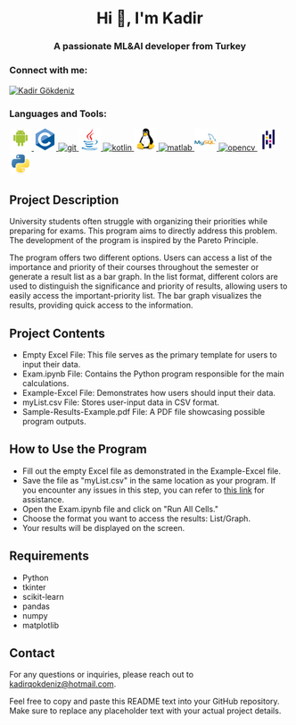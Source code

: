 <h1 align="center">Hi 👋, I'm Kadir</h1>
<h3 align="center">A passionate ML&AI developer from Turkey</h3>

<h3 align="left">Connect with me:</h3>
<p align="left">
<a href="https://linkedin.com/in/Kadir Gökdeniz" target="blank"><img align="center" src="https://raw.githubusercontent.com/rahuldkjain/github-profile-readme-generator/master/src/images/icons/Social/linked-in-alt.svg" alt="Kadir Gökdeniz" height="30" width="40" /></a>
</p>

<h3 align="left">Languages and Tools:</h3>
<p align="left"> <a href="https://developer.android.com" target="_blank" rel="noreferrer"> <img src="https://raw.githubusercontent.com/devicons/devicon/master/icons/android/android-original-wordmark.svg" alt="android" width="40" height="40"/> </a> <a href="https://www.cprogramming.com/" target="_blank" rel="noreferrer"> <img src="https://raw.githubusercontent.com/devicons/devicon/master/icons/c/c-original.svg" alt="c" width="40" height="40"/> </a> <a href="https://git-scm.com/" target="_blank" rel="noreferrer"> <img src="https://www.vectorlogo.zone/logos/git-scm/git-scm-icon.svg" alt="git" width="40" height="40"/> </a> <a href="https://www.java.com" target="_blank" rel="noreferrer"> <img src="https://raw.githubusercontent.com/devicons/devicon/master/icons/java/java-original.svg" alt="java" width="40" height="40"/> </a> <a href="https://kotlinlang.org" target="_blank" rel="noreferrer"> <img src="https://www.vectorlogo.zone/logos/kotlinlang/kotlinlang-icon.svg" alt="kotlin" width="40" height="40"/> </a> <a href="https://www.linux.org/" target="_blank" rel="noreferrer"> <img src="https://raw.githubusercontent.com/devicons/devicon/master/icons/linux/linux-original.svg" alt="linux" width="40" height="40"/> </a> <a href="https://www.mathworks.com/" target="_blank" rel="noreferrer"> <img src="https://upload.wikimedia.org/wikipedia/commons/2/21/Matlab_Logo.png" alt="matlab" width="40" height="40"/> </a> <a href="https://www.mysql.com/" target="_blank" rel="noreferrer"> <img src="https://raw.githubusercontent.com/devicons/devicon/master/icons/mysql/mysql-original-wordmark.svg" alt="mysql" width="40" height="40"/> </a> <a href="https://opencv.org/" target="_blank" rel="noreferrer"> <img src="https://www.vectorlogo.zone/logos/opencv/opencv-icon.svg" alt="opencv" width="40" height="40"/> </a> <a href="https://pandas.pydata.org/" target="_blank" rel="noreferrer"> <img src="https://raw.githubusercontent.com/devicons/devicon/2ae2a900d2f041da66e950e4d48052658d850630/icons/pandas/pandas-original.svg" alt="pandas" width="40" height="40"/> </a> <a href="https://www.python.org" target="_blank" rel="noreferrer"> <img src="https://raw.githubusercontent.com/devicons/devicon/master/icons/python/python-original.svg" alt="python" width="40" height="40"/> </a> </p>

## Project Description
University students often struggle with organizing their priorities while preparing for exams. This program aims to directly address this problem. The development of the program is inspired by the Pareto Principle.

The program offers two different options. Users can access a list of the importance and priority of their courses throughout the semester or generate a result list as a bar graph. In the list format, different colors are used to distinguish the significance and priority of results, allowing users to easily access the important-priority list. The bar graph visualizes the results, providing quick access to the information.

## Project Contents
* Empty Excel File: This file serves as the primary template for users to input their data.
* Exam.ipynb File: Contains the Python program responsible for the main calculations.
* Example-Excel File: Demonstrates how users should input their data.
* myList.csv File: Stores user-input data in CSV format.
* Sample-Results-Example.pdf File: A PDF file showcasing possible program outputs.
## How to Use the Program
* Fill out the empty Excel file as demonstrated in the Example-Excel file.
* Save the file as "myList.csv" in the same location as your program. If you encounter any issues in this step, you can refer to [this link]([https://cloudconvert.com/xls-to-csv]) for assistance.
* Open the Exam.ipynb file and click on "Run All Cells."
* Choose the format you want to access the results: List/Graph.
* Your results will be displayed on the screen.
## Requirements
* Python
* tkinter
* scikit-learn
* pandas
* numpy
* matplotlib
## Contact
For any questions or inquiries, please reach out to kadirqokdeniz@hotmail.com.

Feel free to copy and paste this README text into your GitHub repository. Make sure to replace any placeholder text with your actual project details.
